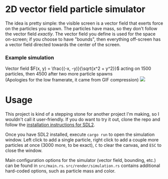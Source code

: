 # 2D vector field particle simulator

The idea is pretty simple: the visible screen is a vector field that exerts force on the particles you spawn. The particles have mass, so they don't follow the vector field *exactly*. The vector field you define is used for the space on-screen; if you choose to have "bounds", then everything off-screen has a vector field directed towards the center of the screen.

### Example simulation

Vector field $F(x, y) = \frac{(-x, -y)}{\sqrt{x^2 + y^2}}$ acting on 1500 particles, then 4500 after two more particle spawns  
(Apologies for the low framerate, it came from GIF compression)
![](gifs/sim1.gif)

# Usage
This project is kind of a stepping stone for another project I'm making, so I wouldn't call it user-friendly. If you do want to try it out, clone the repo and follow the [installation instructions for SDL2](https://github.com/Rust-SDL2/rust-sdl2#requirements). 

Once you have SDL2 installed, execute `cargo run` to open the simulation window. Left click to add a single particle, right click to add a couple more particles at once (3000 more, to be exact), `C` to clear the canvas, and `ESC` to close the window.

Main configuration options for the simulator (vector field, bounding, etc.) can be found in `src/main.rs`. `src/render/simulation.rs` contains additional hard-coded options, such as particle mass and color.
